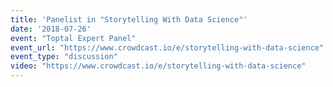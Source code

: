 ```yaml
---
title: 'Panelist in "Storytelling With Data Science"'
date: '2018-07-26'
event: "Toptal Expert Panel"
event_url: "https://www.crowdcast.io/e/storytelling-with-data-science"
event_type: "discussion"
video: "https://www.crowdcast.io/e/storytelling-with-data-science"
---
```

